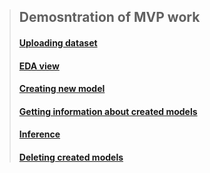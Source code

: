 

>## Demosntration of MVP work
>#### [Uploading dataset](assets/fit.gif)
>#### [EDA view](assets/EDA.gif)
>#### [Creating new model](assets/learn_full.gif)
>#### [Getting information about created models](assets/stats.gif)
>#### [Inference](assets/inference.gif)
>#### [Deleting created models](assets/delete.gif)
